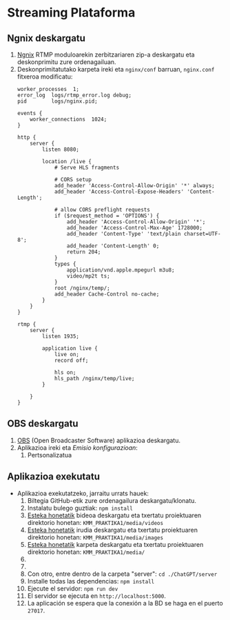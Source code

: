 # Streaming Plataforma

## Ngnix deskargatu

1. [Ngnix](https://github.com/illuspas/nginx-rtmp-win32) RTMP moduloarekin zerbitzariaren zip-a deskargatu eta deskonprimitu zure ordenagailuan.
2. Deskonprimitatutako karpeta ireki eta `nginx/conf` barruan, `nginx.conf` fitxeroa modificatu:
      ```
      worker_processes  1;
      error_log  logs/rtmp_error.log debug;
      pid        logs/nginx.pid;

      events {
          worker_connections  1024;
      }

      http {
          server {
              listen 8080;

              location /live {
                  # Serve HLS fragments

                  # CORS setup
                  add_header 'Access-Control-Allow-Origin' '*' always;
                  add_header 'Access-Control-Expose-Headers' 'Content-Length';

                  # allow CORS preflight requests
                  if ($request_method = 'OPTIONS') {
                      add_header 'Access-Control-Allow-Origin' '*';
                      add_header 'Access-Control-Max-Age' 1728000;
                      add_header 'Content-Type' 'text/plain charset=UTF-8';
                      add_header 'Content-Length' 0;
                      return 204;
                  }
                  types {
                      application/vnd.apple.mpegurl m3u8;
                      video/mp2t ts;
                  }
                  root /nginx/temp/;
                  add_header Cache-Control no-cache;
              }     
          }
      }

      rtmp {
          server {
              listen 1935;

              application live {
                  live on;
                  record off;
                  
                  hls on;
                  hls_path /nginx/temp/live;
              }

          }
      }
      ```

## OBS deskargatu

1. [OBS](https://obsproject.com/es/download) (Open Broadcaster Software) aplikazioa deskargatu.
2. Aplikazioa ireki eta _Emisio konfigurazioan_:
   1. Pertsonalizatua 

## Aplikazioa exekutatu

- Aplikazioa exekutatzeko, jarraitu urrats hauek:
  1. Biltegia GitHub-etik zure ordenagailura deskargatu/klonatu.
  2. Instalatu bulego guztiak: `npm install`
  3. [Esteka honetatik](https://drive.google.com/file/d/1hS1zaVo7MBBlKfYqd7raKJRTi2T92Hi1/view?usp=sharing) bideoa deskargatu eta txertatu proiektuaren direktorio honetan: `KMM_PRAKTIKA1/media/videos` 
  4. [Esteka honetatik](https://drive.google.com/file/d/1XQNf_bIi2oMC0bq4-5aTMOYQ1KX8q-mu/view?usp=sharing) irudia deskargatu eta txertatu proiektuaren direktorio honetan: `KMM_PRAKTIKA1/media/images`
  5. [Esteka honetatik](url) karpeta deskargatu eta txertatu proiektuaren direktorio honetan: `KMM_PRAKTIKA1/media/`
  6. 
  7.  
  8.  Con otro, entre dentro de la carpeta "server": `cd ./ChatGPT/server`
  9.  Installe todas las dependencias: `npm install`
  10. Ejecute el servidor: `npm run dev`
  11. El servidor se ejecuta en `http://localhost:5000`.
  12. La aplicación se espera que la conexión a la BD se haga en el puerto `27017`.